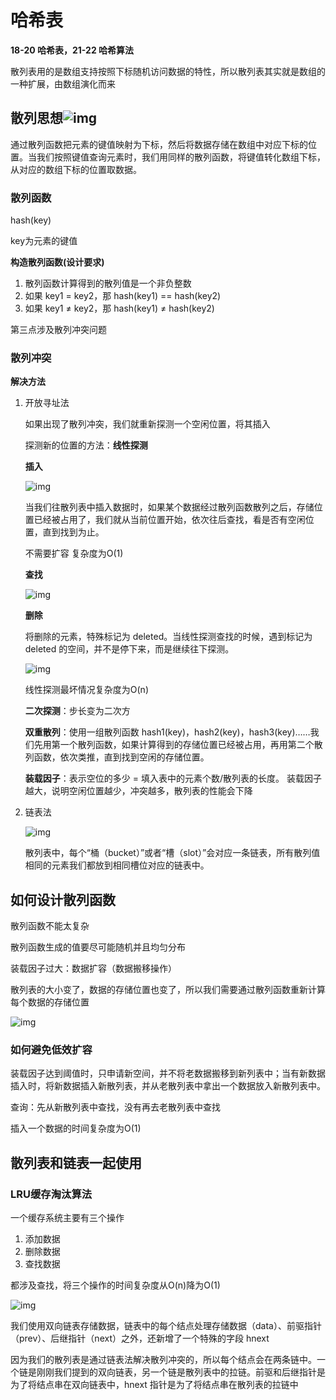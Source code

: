 # 哈希表

**18-20 哈希表，21-22 哈希算法**



散列表用的是数组支持按照下标随机访问数据的特性，所以散列表其实就是数组的一种扩展，由数组演化而来



## **散列思想**![img](https://static001.geekbang.org/resource/image/92/73/92c89a57e21f49d2f14f4424343a2773.jpg?wh=1142*744)

通过散列函数把元素的键值映射为下标，然后将数据存储在数组中对应下标的位置。当我们按照键值查询元素时，我们用同样的散列函数，将键值转化数组下标，从对应的数组下标的位置取数据。

### **散列函数** 

hash(key)

key为元素的键值

**构造散列函数(设计要求)**

1. 散列函数计算得到的散列值是一个非负整数
2. 如果 key1 = key2，那 hash(key1) == hash(key2)
3. 如果 key1 ≠ key2，那 hash(key1) ≠ hash(key2)

第三点涉及散列冲突问题

### **散列冲突**

**解决方法**

1. 开放寻址法

   如果出现了散列冲突，我们就重新探测一个空闲位置，将其插入

   探测新的位置的方法：**线性探测**

   **插入**
   
   ![img](https://static001.geekbang.org/resource/image/5c/d5/5c31a3127cbc00f0c63409bbe1fbd0d5.jpg?wh=1142*530)
   
   当我们往散列表中插入数据时，如果某个数据经过散列函数散列之后，存储位置已经被占用了，我们就从当前位置开始，依次往后查找，看是否有空闲位置，直到找到为止。
   
   不需要扩容 复杂度为O(1)
   
   **查找**
   
   ![img](https://static001.geekbang.org/resource/image/91/ff/9126b0d33476777e7371b96e676e90ff.jpg?wh=1142*1522)
   
   **删除** 
   
   将删除的元素，特殊标记为 deleted。当线性探测查找的时候，遇到标记为 deleted 的空间，并不是停下来，而是继续往下探测。
   
   ![img](https://static001.geekbang.org/resource/image/fe/1d/fe7482ba09670cbe05a9dfe4dd49bd1d.jpg?wh=1142*641)
   
   线性探测最坏情况复杂度为O(n)
   
   **二次探测**：步长变为二次方
   
   **双重散列**：使用一组散列函数 hash1(key)，hash2(key)，hash3(key)……我们先用第一个散列函数，如果计算得到的存储位置已经被占用，再用第二个散列函数，依次类推，直到找到空闲的存储位置。
   
   **装载因子**：表示空位的多少 = 填入表中的元素个数/散列表的长度。 装载因子越大，说明空闲位置越少，冲突越多，散列表的性能会下降

2. 链表法

   ![img](https://static001.geekbang.org/resource/image/a4/7f/a4b77d593e4cb76acb2b0689294ec17f.jpg?wh=1142*640)

   散列表中，每个“桶（bucket）”或者“槽（slot）”会对应一条链表，所有散列值相同的元素我们都放到相同槽位对应的链表中。



## 如何设计散列函数

散列函数不能太复杂

散列函数生成的值要尽可能随机并且均匀分布

装载因子过大：数据扩容（数据搬移操作）

散列表的大小变了，数据的存储位置也变了，所以我们需要通过散列函数重新计算每个数据的存储位置

![img](https://static001.geekbang.org/resource/image/67/43/67d12e07a7d673a9c1d14354ad029443.jpg?wh=1142*756)

### 如何避免低效扩容

装载因子达到阈值时，只申请新空间，并不将老数据搬移到新列表中；当有新数据插入时，将新数据插入新散列表，并从老散列表中拿出一个数据放入新散列表中。



查询：先从新散列表中查找，没有再去老散列表中查找



插入一个数据的时间复杂度为O(1)



## 散列表和链表一起使用

### LRU缓存淘汰算法

一个缓存系统主要有三个操作

1. 添加数据
2. 删除数据
3. 查找数据

都涉及查找，将三个操作的时间复杂度从O(n)降为O(1)

![img](https://static001.geekbang.org/resource/image/ea/6e/eaefd5f4028cc7d4cfbb56b24ce8ae6e.jpg?wh=1142*726)

我们使用双向链表存储数据，链表中的每个结点处理存储数据（data）、前驱指针（prev）、后继指针（next）之外，还新增了一个特殊的字段 hnext



因为我们的散列表是通过链表法解决散列冲突的，所以每个结点会在两条链中。一个链是刚刚我们提到的双向链表，另一个链是散列表中的拉链。前驱和后继指针是为了将结点串在双向链表中，hnext 指针是为了将结点串在散列表的拉链中